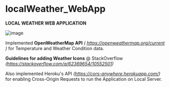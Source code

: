 # localWeather_WebApp

**LOCAL WEATHER WEB APPLICATION**


![ image ](https://i.imgur.com/gtFXvJ0.png)


Implemented **OpenWeatherMap API** *( https://openweathermap.org/current )* for Temperature and Weather Condition data.

**Guidelines for adding Weather Icons** @ StackOverflow *(https://stackoverflow.com/a/62369654/10552501)*

Also implemented Heroku's API *(https://cors-anywhere.herokuapp.com/)* for enabling Cross-Origin Requests to run the Application on Local Server. 
